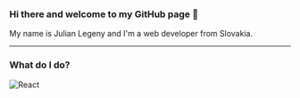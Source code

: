 ### Hi there and welcome to my GitHub page 👋

My name is Julian Legeny and I'm a web developer from Slovakia.

---

###  What do I do?
<img alt="React" src="https://img.shields.io/badge/React--%2361DAFB?style=flat-square&logo=react&labelColor=%2361DAFB&logoColor=white" />

<!--
**juleni/juleni** is a ✨ _special_ ✨ repository because its `README.md` (this file) appears on your GitHub profile.

Here are some ideas to get you started:

- 🔭 I’m currently working on ...
- 🌱 I’m currently learning ...
- 👯 I’m looking to collaborate on ...
- 🤔 I’m looking for help with ...
- 💬 Ask me about ...
- 📫 How to reach me: ...
- 😄 Pronouns: ...
- ⚡ Fun fact: ...
-->
